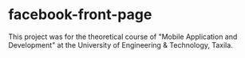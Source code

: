 # facebook-front-page
This project was for the theoretical course of "Mobile Application and Development" at the University of Engineering &amp; Technology, Taxila.
